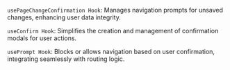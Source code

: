 `usePageChangeConfirmation Hook`: Manages navigation prompts for unsaved changes, enhancing user data integrity.

`useConfirm Hook`: Simplifies the creation and management of confirmation modals for user actions.

`usePrompt Hook`: Blocks or allows navigation based on user confirmation, integrating seamlessly with routing logic.
